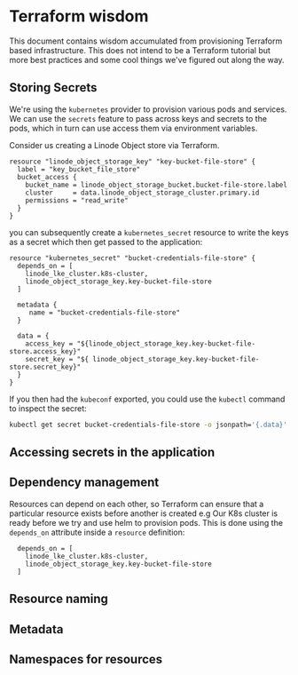 # Terraform wisdom

This document contains wisdom accumulated from provisioning Terraform based infrastructure. This does not intend to be a Terraform tutorial but more best practices and some cool things we've figured out along the way.


## Storing Secrets

We're using the `kubernetes` provider to provision various pods and services. We can use the `secrets` feature to pass across keys and secrets to the pods, which in turn can use access them via environment variables.

Consider us creating a Linode Object store via Terraform.

```hcl
resource "linode_object_storage_key" "key-bucket-file-store" {
  label = "key_bucket_file_store"
  bucket_access {
    bucket_name = linode_object_storage_bucket.bucket-file-store.label
    cluster     = data.linode_object_storage_cluster.primary.id
    permissions = "read_write"
  }
}
```

you can subsequently create a `kubernetes_secret` resource to write the keys as a secret which then get passed to the application:

```hcl
resource "kubernetes_secret" "bucket-credentials-file-store" {
  depends_on = [
    linode_lke_cluster.k8s-cluster,
    linode_object_storage_key.key-bucket-file-store
  ]

  metadata {
     name = "bucket-credentials-file-store"
  }

  data = {
    access_key = "${linode_object_storage_key.key-bucket-file-store.access_key}"
    secret_key = "${ linode_object_storage_key.key-bucket-file-store.secret_key}"
  }
}
```

If you then had the `kubeconf` exported, you could use the `kubectl` command to inspect the secret:

```sh
kubectl get secret bucket-credentials-file-store -o jsonpath='{.data}'
```


## Accessing secrets in the application

## Dependency management

Resources can depend on each other, so Terraform can ensure that a particular resource exists before another is created e.g Our K8s cluster is ready before we try and use helm to provision pods. This is done using the `depends_on` attribute inside a `resource` definition:

```
  depends_on = [
    linode_lke_cluster.k8s-cluster,
    linode_object_storage_key.key-bucket-file-store
  ]
```

## Resource naming


## Metadata


## Namespaces for resources

